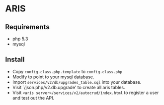 ARIS
====

Requirements
------------

* php 5.3
* mysql

Install
-------

* Copy `config.class.php.template` to `config.class.php`
* Modify to point to your mysql database.
* Import `services/v2/db/upgrades_table.sql` into your database.
* Visit `<aris server>/json.php/v2.db.upgrade' to create all aris tables.
* Visit `<aris server>/services/v2/autocrud/index.html` to register a user and test out the API.
